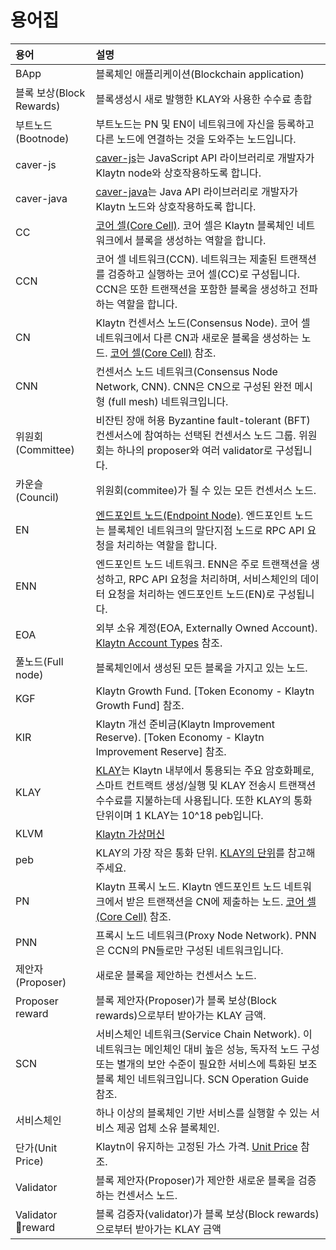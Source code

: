 # 용어집 <a id="glossary"></a>

| 용어                   | 설명                                                                                                                                                                      |
|:-------------------- |:----------------------------------------------------------------------------------------------------------------------------------------------------------------------- |
| BApp                 | 블록체인 애플리케이션(Blockchain application)                                                                                                                                     |
| 블록 보상(Block Rewards) | 블록생성시 새로 발행한 KLAY와 사용한 수수료 총합                                                                                                                                           |
| 부트노드(Bootnode)       | 부트노드는 PN 및 EN이 네트워크에 자신을 등록하고 다른 노드에 연결하는 것을 도와주는 노드입니다.                                                                                                                |
| caver-js             | [caver-js](../bapp/sdk/caver-js/README.md)는 JavaScript API 라이브러리로 개발자가 Klaytn node와 상호작용하도록 합니다.                                                                        |
| caver-java           | [caver-java](../bapp/sdk/caver-java/README.md)는 Java API 라이브러리로 개발자가 Klaytn 노드와 상호작용하도록 합니다.                                                                            |
| CC                   | [코어 셀(Core Cell)](../node/core-cell/README.md). 코어 셀은 Klaytn 블록체인 네트워크에서 블록을 생성하는 역할을 합니다.                                                                              |
| CCN                  | 코어 셀 네트워크(CCN). 네트워크는 제출된 트랜잭션를 검증하고 실행하는 코어 셀(CC)로 구성됩니다.  CCN은 또한 트랜잭션을 포함한 블록을 생성하고 전파하는 역할을 합니다.                                                                    |
| CN                   | Klaytn 컨센서스 노드(Consensus Node). 코어 셀 네트워크에서 다른 CN과 새로운 블록을 생성하는 노드. [코어 셀(Core Cell)](../node/core-cell/README.md) 참조.                                                  |
| CNN                  | 컨센서스 노드 네트워크(Consensus Node Network, CNN). CNN은 CN으로 구성된 완전 메시형 (full mesh) 네트워크입니다.                                                                                    |
| 위원회(Committee)       | 비잔틴 장애 허용 Byzantine fault-tolerant (BFT) 컨센서스에 참여하는 선택된 컨센서스 노드 그룹.  위원회는 하나의 proposer와 여러 validator로 구성됩니다.                                                            |
| 카운슬(Council)         | 위원회(commitee)가 될 수 있는 모든 컨센서스 노드.                                                                                                                                       |
| EN                   | [엔드포인트 노드(Endpoint Node)](../node/endpoint-node/README.md). 엔드포인트 노드는 블록체인 네트워크의 말단지점 노드로  RPC API 요청을 처리하는 역할을 합니다.                                                    |
| ENN                  | 엔드포인트 노드 네트워크. ENN은 주로 트랜잭션을 생성하고, RPC API 요청을 처리하며, 서비스체인의 데이터 요청을 처리하는 엔드포인트 노드(EN)로 구성됩니다.                                                                           |
| EOA                  | 외부 소유 계정(EOA, Externally Owned Account). [Klaytn Account Types](../klaytn/design/accounts.md#klaytn-account-types) 참조.                                                  |
| 풀노드(Full node)       | 블록체인에서 생성된 모든 블록을 가지고 있는 노드.                                                                                                                                            |
| KGF                  | Klaytn Growth Fund. [Token Economy - Klaytn Growth Fund] 참조.                                                                                                            |
| KIR                  | Klaytn 개선 준비금(Klaytn Improvement Reserve). [Token Economy - Klaytn Improvement Reserve] 참조.                                                                             |
| KLAY                 | [KLAY](../klaytn/design/klaytn-native-coin-klay.md)는 Klaytn 내부에서 통용되는 주요 암호화폐로, 스마트 컨트랙트 생성/실행 및 KLAY 전송시 트랜잭션 수수료를 지불하는데 사용됩니다. 또한 KLAY의 통화 단위이며 1 KLAY는 10^18 peb입니다. |
| KLVM                 | [Klaytn 가상머신](../klaytn/design/computation/klaytn-virtual-machine/klaytn-virtual-machine.md)                                                                            |
| peb                  | KLAY의 가장 작은 통화 단위. [KLAY의 단위](../klaytn/design/klaytn-native-coin-klay.md#units-of-klay)를 참고해주세요.                                                                       |
| PN                   | Klaytn 프록시 노드. Klaytn 엔드포인트 노드 네트워크에서 받은 트랜잭션을 CN에 제출하는 노드. [코어 셀(Core Cell)](../node/core-cell/README.md) 참조.                                                          |
| PNN                  | 프록시 노드 네트워크(Proxy Node Network). PNN은 CCN의 PN들로만 구성된 네트워크입니다.                                                                                                           |
| 제안자(Proposer)        | 새로운 블록을 제안하는 컨센서스 노드.                                                                                                                                                   |
| Proposer reward      | 블록 제안자(Proposer)가 블록 보상(Block rewards)으로부터 받아가는 KLAY 금액.                                                                                                                |
| SCN                  | 서비스체인 네트워크(Service Chain Network). 이 네트워크는 메인체인 대비 높은 성능, 독자적 노드 구성 또는 별개의 보안 수준이 필요한 서비스에 특화된 보조 블록 체인 네트워크입니다. SCN Operation Guide 참조.                                |
| 서비스체인                | 하나 이상의 블록체인 기반 서비스를 실행할 수 있는 서비스 제공 업체 소유 블록체인.                                                                                                                         |
| 단가(Unit Price)       | Klaytn이 유지하는 고정된 가스 가격. [Unit Price](../klaytn/design/transaction-fees/transaction-fees.md#klaytn-growth-fund) 참조.                                                      |
| Validator            | 블록 제안자(Proposer)가 제안한 새로운 블록을 검증하는 컨센서스 노드.                                                                                                                             |
| Validator reward    | 블록 검증자(validator)가 블록 보상(Block rewards)으로부터 받아가는 KLAY 금액                                                                                                                |

